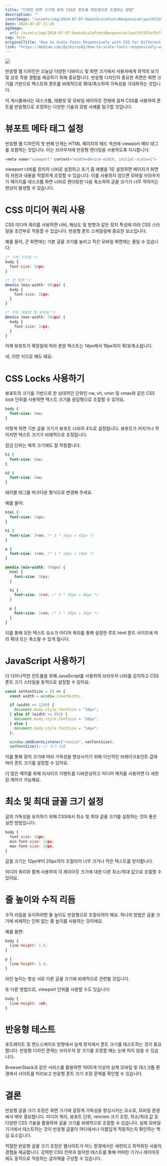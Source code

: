 ```yaml
---
title: "다양한 화면 크기에 맞춰 CSS로 폰트를 반응형으로 조절하는 방법"
description: ""
coverImage: "/assets/img/2024-07-07-HowtoScaleFontsResponsivelywithCSSforDifferentScreenSizes_0.png"
date: 2024-07-07 21:20
ogImage:
  url: /assets/img/2024-07-07-HowtoScaleFontsResponsivelywithCSSforDifferentScreenSizes_0.png
tag: Tech
originalTitle: "How to Scale Fonts Responsively with CSS for Different Screen Sizes"
link: "https://medium.com/@sikirus81/how-to-scale-fonts-responsively-with-css-for-different-screen-sizes-4107f233988b"
---
```


<img src="/assets/img/2024-07-07-HowtoScaleFontsResponsivelywithCSSforDifferentScreenSizes_0.png" />

반응형 웹 디자인은 오늘날 다양한 디바이스 및 화면 크기에서 사용자에게 최적의 보기 및 상호 작용 경험을 제공하기 위해 중요합니다. 반응형 디자인의 중요한 측면은 화면 크기를 기반으로 텍스트와 폰트를 비례적으로 확대/축소하여 가독성을 극대화하는 것입니다.

이 게시물에서는 데스크톱, 태블릿 및 모바일 레이아웃 전체에 걸쳐 CSS를 사용하여 폰트를 반응형으로 조정하는 다양한 기술과 모범 사례를 탐구할 것입니다.

# 뷰포트 메타 태그 설정

<div class="content-ad"></div>

반응형 웹 디자인의 첫 번째 단계는 HTML 페이지의 헤드 섹션에 viewport 메타 태그를 포함하는 것입니다. 이는 브라우저에 반응형 렌더링을 사용하도록 지시합니다:

```js
<meta name="viewport" content="width=device-width, initial-scale=1">
```

viewport 너비를 장치의 너비로 설정하고 초기 줌 레벨을 1로 설정하면 페이지가 화면의 차원과 내용을 적절하게 조정할 수 있습니다. 이를 사용하지 않으면 모바일 브라우저가 페이지를 데스크톱 화면 너비로 렌더링한 다음 축소하여 글꼴 크기가 너무 작아지는 현상이 발생할 수 있습니다.

# CSS 미디어 쿼리 사용

<div class="content-ad"></div>

CSS 미디어 쿼리를 사용하면 너비, 해상도 및 방향과 같은 장치 특성에 따라 CSS 스타일을 조건부로 적용할 수 있습니다. 반응형 폰트 스케일링에 중요한 요소입니다.

예를 들어, 큰 화면에는 기본 글꼴 크기를 늘리고 작은 모바일 화면에는 줄일 수 있습니다:

```js
/* 기본 스타일 */
body {
  font-size: 16px;
}

/* 큰 화면 */
@media (min-width: 992px) {
  body {
    font-size: 18px;
  }
}

/* 작은 태블릿 및 모바일 */
@media (max-width: 768px) {
  body {
    font-size: 14px;
  }
}
```

이제 뷰포트가 확장됨에 따라 본문 텍스트는 14px에서 18px까지 확대/축소됩니다.

<div class="content-ad"></div>

네, 이런 식으로 해도 돼요:

# CSS Locks 사용하기

뷰포트의 크기를 기반으로 한 상대적인 단위인 vw, vh, vmin 및 vmax와 같은 CSS lock 단위를 사용하면 텍스트 크기를 응담형으로 조절할 수 있어요.

<div class="content-ad"></div>

```css
body {
  font-size: 4vw;
}
```

이렇게 하면 기본 글꼴 크기가 뷰포트 너비의 4%로 설정됩니다. 뷰포트가 커지거나 작아지면 텍스트 크기가 비례적으로 조정됩니다.

잠금 단위는 제목 크기에도 잘 작동합니다:

```css
h1 {
  font-size: 6vw;
}

h2 {
  font-size: 5vw;
}
```

<div class="content-ad"></div>

테이블 태그를 마크다운 형식으로 변경해 주세요.

<div class="content-ad"></div>

예를 들어:

```css
html {
  font-size: 14px;
}

h1 {
  font-size: 3rem; /* 3 * 14px = 42px */
}

p {
  font-size: 1rem; /* 1 * 14px = 14px */
}

@media (min-width: 768px) {
  html {
    font-size: 16px;
  }

  h1 {
    font-size: 3rem; /* 3 * 16px = 48px */
  }

  p {
    font-size: 1rem; /* 1 * 16px = 16px */
  }
}
```

이를 통해 모든 텍스트 요소가 미디어 쿼리를 통해 설정한 루트 html 폰트 사이즈에 따라 확대 또는 축소될 수 있게 됩니다.

# JavaScript 사용하기

<div class="content-ad"></div>

더 다이나믹한 컨트롤을 위해 JavaScript를 사용하여 브라우저 너비를 감지하고 CSS 폰트 크기 스타일을 동적으로 설정할 수 있어요:

```js
const setFontSize = () => {
  const width = window.innerWidth;

  if (width >= 1200) {
    document.body.style.fontSize = "18px";
  } else if (width >= 992) {
    document.body.style.fontSize = "16px";
  } else {
    document.body.style.fontSize = "14px";
  };

  window.addEventListener("resize", setFontSize);
  setFontSize(); // 초기 호출
```

이를 통해 장치 크기에 따라 가독성을 향상시키기 위해 이산적인 브레이크포인트 값에 따라 폰트 크기를 설정할 수 있어요.

더 많은 제어를 위해 리사이즈 이벤트를 디바운싱하고 미디어 매치를 사용하면 더 세련된 제어가 가능해요.

<div class="content-ad"></div>

# 최소 및 최대 글꼴 크기 설정

글의 가독성을 유지하기 위해 CSS에서 최소 및 최대 글꼴 크기를 설정하는 것이 좋은 실천 방법입니다:

```js
body {
  font-size: 16px;
  min-font-size: 12px;
  max-font-size: 20px;
}
```

글꼴 크기는 12px부터 20px까지 조절되어 너무 크거나 작은 텍스트를 방지합니다.

<div class="content-ad"></div>

미디어 쿼리와 함께 사용하여 각 레이아웃 크기에 대한 다른 최소/최대 값으로 조절할 수 있어요.

# 줄 높이와 수직 리듬

수직 리듬을 유지하려면 줄 높이도 반응형으로 조절되어야 해요. 하나의 방법은 글꼴 크기에 비례하는 단위 없는 줄 높이를 사용하는 것이에요.

예를 들면:

<div class="content-ad"></div>

```js
body {
  line-height: 1.5;
}

p {
  line-height: 1.4;
}
```

라인 높이는 항상 서로 다른 글꼴 크기에 비례적으로 관련될 것입니다.

또 다른 방법으로, viewport 단위를 사용할 수도 있습니다:

```js
body {
  line-height: 4vh;
}
```

<div class="content-ad"></div>

# 반응형 테스트

포트레이트 및 랜드스케이프 방향에서 실제 장치에서 폰트 크기를 테스트하는 것이 중요합니다. 반응형 디자인 문제는 브라우저 창 크기를 조정할 때는 눈에 띄지 않을 수 있습니다.

BrowserStack과 같은 서비스를 활용하면 1000개 이상의 실제 모바일 및 데스크톱 환경에서 사이트를 미리보고 반응형 폰트 크기 조정 문제를 확인할 수 있습니다.

# 결론

<div class="content-ad"></div>

반응형 글꼴 크기 조정은 화면 크기에 걸맞게 가독성을 향상시키는 요소로, 모바일 환경에서 매우 중요합니다. 미디어 쿼리, 뷰포트 단위, rem/em 크기 조정, 최소/최대 값 등 다양한 CSS 기술을 활용하여 글꼴 크기를 비례적으로 조절할 수 있습니다. 실제 모바일 기기에서 테스트하는 것이 반응형 글꼴이 어디에서나 아름답게 작동하는지 확인하는 핵심 요소입니다.

적절한 반응형 글꼴 크기 조정은 웹사이트가 어느 환경에서든 세련되고 최적화된 사용자 경험을 제공합니다. 강력한 CSS 전략과 철저한 테스트를 통해 어떠한 기기나 레이아웃에도 동적으로 적응하는 글자체를 구성할 수 있습니다.
